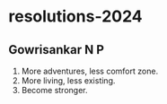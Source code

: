 # resolutions-2024

## Gowrisankar N P
1. More adventures, less comfort zone.
2. More living, less existing.
3. Become stronger.
